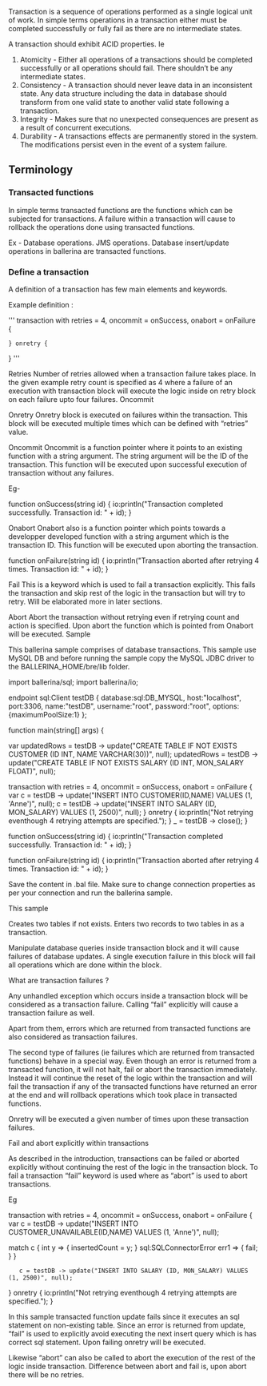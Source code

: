 Transaction is a sequence of operations performed as a single logical unit of work. In simple terms operations in a transaction either must be completed successfully or fully fail as there are no intermediate states. 

A transaction should exhibit ACID properties. Ie 

1. Atomicity - Either all operations of a transactions should be completed successfully or all operations should fail. There shouldn’t be any intermediate states.
2. Consistency - A transaction should never leave data in an inconsistent state. Any data structure including the data in database should transform from one valid state to another valid state following a transaction.
3. Integrity - Makes sure that no unexpected consequences are present as a result of concurrent executions.
4. Durability - A transactions effects are permanently stored in the system. The modifications persist even in the event of a system failure.

## Terminology

### Transacted functions

In simple terms transacted functions are the functions which can be subjected for transactions. A failure within a transaction will cause to rollback the operations done using transacted functions. 

Ex - Database operations. JMS operations.
Database insert/update operations in ballerina are transacted functions.


### Define a transaction 

A definition of a transaction has few main elements and keywords.

Example definition :

'''
   transaction with retries = 4, oncommit = onSuccess, onabort = onFailure {

    } onretry {

   }
'''


Retries
Number of retries allowed when a transaction failure takes place. In the given example retry count is specified as 4 where a failure of an execution with transaction block will execute the logic inside on retry block on each failure upto four failures.
Oncommit

Onretry
Onretry block is executed on failures within the transaction. This block will be executed multiple times which can be defined with “retries” value.

Oncommit 
Oncommit is a function pointer where it points to an existing function with a string argument. The string argument will be the ID of the transaction.  This function will be executed upon successful execution of transaction without any failures.

Eg- 

function onSuccess(string id) {
   io:println("Transaction completed successfully. Transaction id: " + id);
}

Onabort
Onabort also is a function pointer which points towards a developper developed function with a string argument which is the transaction ID. This function will be executed upon aborting the transaction. 

function onFailure(string id) {
   io:println("Transaction aborted after retrying 4 times. Transaction id: " + id);
}


Fail
This is a keyword which is used to fail a transaction explicitly. This fails the transaction and skip rest of the logic in the transaction but will try to retry. Will be elaborated more in later sections.

Abort
Abort the transaction without retrying even if retrying count and action is specified. Upon abort the function which is pointed from Onabort will be executed.
Sample 

This ballerina sample comprises of database transactions. This sample use MySQL DB and before running the sample copy the MySQL JDBC driver to the BALLERINA_HOME/bre/lib folder.

import ballerina/sql;
import ballerina/io;

endpoint sql:Client testDB {
   database:sql:DB_MYSQL,
   host:"localhost",
   port:3306,
   name:"testDB",
   username:"root",
   password:"root",
   options:{maximumPoolSize:1}
};

function main(string[] args) {

   var updatedRows = testDB -> update("CREATE TABLE IF NOT EXISTS CUSTOMER (ID INT, NAME VARCHAR(30))", null);
   updatedRows = testDB -> update("CREATE TABLE IF NOT EXISTS SALARY (ID INT, MON_SALARY FLOAT)", null);

   transaction with retries = 4, oncommit = onSuccess, onabort = onFailure {
       var c = testDB -> update("INSERT INTO CUSTOMER(ID,NAME) VALUES (1, 'Anne')", null);
       c = testDB -> update("INSERT INTO SALARY (ID, MON_SALARY) VALUES (1, 2500)", null);
   } onretry {
       io:println("Not retrying eventhough 4 retrying attempts are specified.");
   }
   _ = testDB -> close();
}

function onSuccess(string id) {
   io:println("Transaction completed successfully. Transaction id: " + id);
}

function onFailure(string id) {
   io:println("Transaction aborted after retrying 4 times. Transaction id: " + id);
}

Save the content in .bal file. Make sure to change connection properties as per your connection and run the ballerina sample.

This sample

Creates two tables if not exists.
Enters two records to two tables in as a transaction.

Manipulate database queries inside transaction block and it will cause failures of database updates. A single execution failure in this block will fail all operations which are done within the block.

What are transaction failures ?

Any unhandled exception which occurs inside a transaction block will be considered as a transaction failure. Calling “fail” explicitly will cause a transaction failure as well. 

Apart from them, errors which are returned from transacted functions are also considered as transaction failures. 

The second type of failures (ie failures which are returned from transacted functions) behave in a special way. Even though an error is returned from a transacted function, it will not halt, fail or abort the transaction immediately. Instead it will continue the reset of the logic within the transaction and will fail the transaction if any of the transacted functions have returned an error at the end and will rollback operations which took place in transacted functions. 

Onretry will be executed a given number of times upon these transaction failures. 

Fail and abort explicitly within transactions

As described in the introduction, transactions can be failed or aborted explicitly without continuing the rest of the logic in the transaction block. To fail a transaction “fail” keyword is used where as “abort” is used to abort transactions.

Eg 

 transaction with retries = 4, oncommit = onSuccess, onabort = onFailure {
       var c = testDB -> update("INSERT INTO CUSTOMER_UNAVAILABLE(ID,NAME) VALUES (1, 'Anne')", null);

match c {
   int y => {
       insertedCount = y;
   }
   sql:SQLConnectorError err1 => {
       fail;
   }
}

       c = testDB -> update("INSERT INTO SALARY (ID, MON_SALARY) VALUES (1, 2500)", null);
   } onretry {
       io:println("Not retrying eventhough 4 retrying attempts are specified.");
   }


In this sample transacted function update fails since it executes an sql statement on non-existing table. Since an error is returned from update, “fail” is used to explicitly avoid executing the next insert query which is has correct sql statement. Upon failing onretry will be executed.

Likewise “abort” can also be called to abort the execution of the rest of the logic inside transaction. Difference between abort and fail is, upon abort there will be no retries. 
